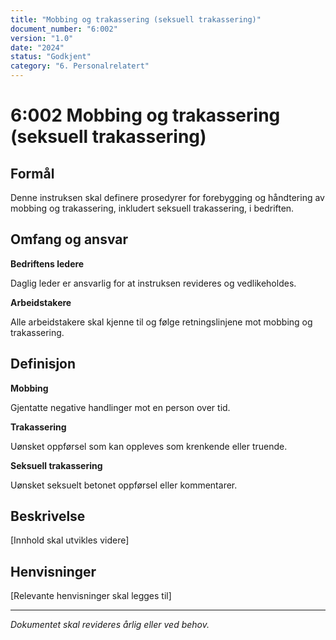 ```yaml
---
title: "Mobbing og trakassering (seksuell trakassering)"
document_number: "6:002"
version: "1.0"
date: "2024"
status: "Godkjent"
category: "6. Personalrelatert"
---
```


# 6:002 Mobbing og trakassering (seksuell trakassering)

## Formål

Denne instruksen skal definere prosedyrer for forebygging og håndtering av mobbing og trakassering, inkludert seksuell trakassering, i bedriften.

## Omfang og ansvar

**Bedriftens ledere**

Daglig leder er ansvarlig for at instruksen revideres og vedlikeholdes.

**Arbeidstakere**

Alle arbeidstakere skal kjenne til og følge retningslinjene mot mobbing og trakassering.

## Definisjon

**Mobbing**

Gjentatte negative handlinger mot en person over tid.

**Trakassering**

Uønsket oppførsel som kan oppleves som krenkende eller truende.

**Seksuell trakassering**

Uønsket seksuelt betonet oppførsel eller kommentarer.

## Beskrivelse

[Innhold skal utvikles videre]

## Henvisninger

[Relevante henvisninger skal legges til]

---

*Dokumentet skal revideres årlig eller ved behov.*
